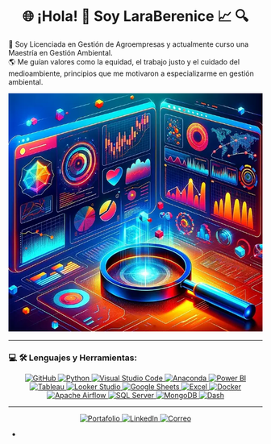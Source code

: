 <h1 align="center">🌐 ¡Hola! 👋 Soy LaraBerenice 📈 🔍</h1>

🌱 Soy Licenciada en Gestión de Agroempresas y actualmente curso una Maestría en Gestión Ambiental.<br>
🌎 Me guían valores como la equidad, el trabajo justo y el cuidado del medioambiente, principios que me motivaron a especializarme en gestión ambiental. <br>

<p align="center">
    <img src="https://github.com/LaraBerenice/Repo_Imagenes/blob/main/1_KwRY6TtXQsX_d8mWQe7bKg.webp" alt="Imagen Principal" style="max-width: 100%; height: auto;">
</p>

---

<h3>💻 🛠 Lenguajes y Herramientas:</h3>

<p align="center">
    <a href="https://icons8.com/icons/set/github" target="_blank">
        <img src="https://github.com/user-attachments/assets/70bb8b8e-b3ce-48a3-ae6f-5c4cb1db8434" alt="GitHub" width="50" height="50">
    </a>
    <a href="https://icons8.com/icons/set/python" target="_blank">
        <img src="https://img.icons8.com/?size=80&id=13441&format=png&color=000000" alt="Python" width="50" height="50">
    </a>
    <a href="https://code.visualstudio.com/" target="_blank">
        <img src="https://img.icons8.com/?size=100&id=9OGIyU8hrxW5&format=png&color=000000" alt="Visual Studio Code" width="50" height="50">
    </a>
    <a href="https://www.anaconda.com/products/individual" target="_blank">
        <img src="https://github.com/user-attachments/assets/da3b70cd-0db3-49db-9d32-b3a42853b53f" alt="Anaconda" width="50" height="50">
    </a>
    <a href="https://powerbi.microsoft.com/" target="_blank">
        <img src="https://img.icons8.com/?size=80&id=qYfwpsRXEcpc&format=png&color=000000" alt="Power BI" width="50" height="50">
    </a>
    <a href="https://www.tableau.com/" target="_blank">
        <img src="https://img.icons8.com/?size=100&id=9Kvi1p1F0tUo&format=png&color=000000" alt="Tableau" width="50" height="50">
    </a>
    <a href="https://lookerstudio.google.com/" target="_blank">
        <img src="https://img.icons8.com/?size=100&id=SruJhzn0nnLl&format=png&color=000000" alt="Looker Studio" width="50" height="50">
    </a>
    <a href="https://www.google.com/sheets/about/" target="_blank">
        <img src="https://img.icons8.com/?size=80&id=30461&format=png&color=000000" alt="Google Sheets" width="50" height="50">
    </a>
    <a href="https://www.microsoft.com/en-us/microsoft-365/excel" target="_blank">
        <img src="https://img.icons8.com/?size=100&id=UECmBSgBOvPT&format=png&color=000000" alt="Excel" width="50" height="50">
    </a>
    <a href="https://www.docker.com/" target="_blank">
        <img src="https://img.icons8.com/?size=80&id=cdYUlRaag9G9&format=png&color=000000" alt="Docker" width="50" height="50">
    </a>
    <a href="https://airflow.apache.org/" target="_blank">
        <img src="https://github.com/user-attachments/assets/8ff6532e-81c5-4abc-bb0a-dea8e6cf0c79" alt="Apache Airflow" width="50" height="50">
    </a>
    <a href="https://www.microsoft.com/en-us/sql-server" target="_blank">
        <img src="https://img.icons8.com/?size=80&id=uOsDUfEtcu5S&format=png&color=000000" alt="SQL Server" width="50" height="50">
    </a>
    <a href="https://www.mongodb.com/" target="_blank">
        <img src="https://github.com/user-attachments/assets/404c6695-7ff9-421e-bf46-a3cb714f1521" alt="MongoDB" width="50" height="50">
    </a>
    <a href="https://dash.plotly.com/" target="_blank">
        <img src="https://cdn.prod.website-files.com/62d9b9c78f111f03f778e150/655d9c300d7db529318c4afb_Plotly.png" alt="Dash" width="50" height="50">
    </a>
</p>

<hr>

<p align="center">
  <a href="https://lara-berenice-lara-portafolio-m-02.vercel.app/" target="_blank">
    <img src="https://img.shields.io/badge/Portafolio-FF69B4?style=for-the-badge&logo=vercel&logoColor=white" alt="Portafolio" />
  </a>
  <a href="https://www.linkedin.com/in/lara-berenice-l-89527332b" target="_blank">
    <img src="https://img.shields.io/badge/LinkedIn-0077B5?style=for-the-badge&logo=linkedin&logoColor=white" alt="LinkedIn" />
  </a>
  <a href="mailto:ledesma.lara12345@gmail.com" target="_blank">
    <img src="https://img.shields.io/badge/Correo-D44638?style=for-the-badge&logo=gmail&logoColor=white" alt="Correo" />
  </a>
</p>






-







